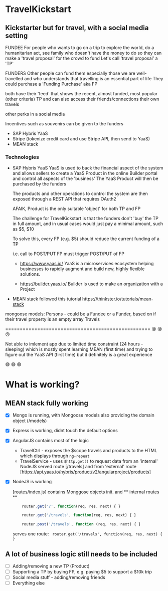 # TravelKickstart

## Kickstarter but for travel, with a social media setting

FUNDEE
For people who wants to go on a trip
to explore the world, do a humanitarian act,
see family
who doesn't have the money to do so
they can make a 'travel proposal' for the crowd to fund
Let's call 'travel proposal' a 'TP'

FUNDERS
Other people can fund them
especially those we are well-travelled
and who understands that travelling is an
essential part of life
They could purchase a 'Funding Purchase' aka FP

both have their 'feed' that shows the
recent, almost funded, most popular (other criteria) TP
and can also access their friends/connections
their own travels

other perks in a social media

Incentives such as souvenirs can be given to the
funders

* SAP Hybris YaaS
* Stripe (tokenize credit card and use Stripe API, then send to YaaS)
* MEAN stack


### Technologies
* SAP Hybris YaaS
    YaaS is used to back the financial aspect of the system
    and allows sellers to create a YaaS Product in the online
    Builder portal and control all aspects of the 'business'
    The YaaS Product will then be purchased by the funders

    The products and other operations to control the system
    are then exposed through a REST API
    that requires OAuth2

    AFAIK, Product is the only suitable 'object' for both TP and FP

    The challenge for TravelKickstart is that the funders don't
    'buy' the TP in full amount, and in usual cases
    would just pay a minimal amount, such as $5, $10

    To solve this, every FP (e.g. $5)
    should reduce the current funding of a TP

    i.e. call to POST/PUT FP must trigger POST/PUT of FP


    *   https://www.yaas.io/
        YaaS is a microservices ecosystem helping businesses
        to rapidly augment and build new, highly flexible solutions.

    *   https://builder.yaas.io/
        Builder is used to make an organization
        with a Project


* MEAN stack
followed this tutorial
https://thinkster.io/tutorials/mean-stack

mongoose models:
Persons - could be a Fundee or a Funder, based on if their travel property is an empty array
Travels

==================================================
:cry: :cry: :cry:

Not able to imlement app due to limited time constraint (24 hours - sleeping)
which is mostly spent learning MEAN (first time)
and trying to figure out the YaaS API (first time)
but it definitely is a great experience

:smile: :smile: :smile:


# What is working?
## MEAN stack fully working
- [x] Mongo is running, with Mongoose models also providing the domain object (/models)

- [x] Express is working, didnt touch the default options

- [x] AngularJS contains most of the logic
    * TravelCtrl - exposes the $scope travels and products to the HTML which displays through ``` ng-repeat ```
    * TravelService - uses ``` $http.get() ``` to request data from an 'internal' NodeJS served route [/travels]
                    and from 'external' route [https://api.yaas.io/hybris/product/v2/angularproject/products]

- [x] NodeJS is working

    [routes/index.js]  contains Monggose objects init. and ** internal routes **
    ```javascript
        router.get('/', function(req, res, next) { }

        router.get('/travels', function(req, res, next) { }

        router.post('/travels', function (req, res, next) { }
    ```
    serves one route: ``` router.get('/travels', function(req, res, next) { }```

## A lot of business logic still needs to be included
- [ ] Adding/removing a new TP (Product)
- [ ] Supporting a TP by buying FP, e.g. paying $5 to support a $10k trip
- [ ] Social media stuff - adding/removing friends
- [ ] Everything else